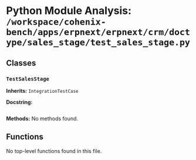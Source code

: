 # Python Module Analysis: `/workspace/cohenix-bench/apps/erpnext/erpnext/crm/doctype/sales_stage/test_sales_stage.py`

## Classes

### `TestSalesStage`
**Inherits:** `IntegrationTestCase`


**Docstring:**
```

```

**Methods:**
No methods found.




## Functions

No top-level functions found in this file.
